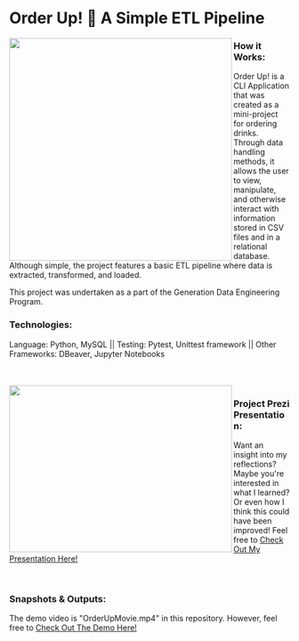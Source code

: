 # Order Up! :tropical_drink: A Simple ETL Pipeline

<img align="left" img src="https://user-images.githubusercontent.com/70574102/97869246-0cb48380-1d09-11eb-82fc-116bfdb032ca.png" width="400" />

### How it Works:
Order Up! is a CLI Application that was created as a mini-project for ordering drinks. Through data handling methods, it allows the user to view, manipulate, and otherwise interact with information stored in CSV files and in a relational database. 
Although simple, the project features a basic ETL pipeline where data is extracted, transformed, and loaded.

This project was undertaken as a part of the Generation Data Engineering Program.


### Technologies: 
Language: Python, MySQL || Testing: Pytest, Unittest framework || Other Frameworks: DBeaver, Jupyter Notebooks

<br/> 
<br/> 

<img align = "left" img src="https://user-images.githubusercontent.com/70574102/98035964-2ccf6a00-1e11-11eb-80f4-20e3eb1ca56d.png" width="400" height ="300">

### Project Prezi Presentation:

Want an insight into my reflections? Maybe you're interested in what I learned? Or even how I think this could have been improved! Feel free to [Check Out My Presentation Here!](https://prezi.com/p/edit/wwzm0xyylhfx/)

<br/> 

### Snapshots & Outputs:

The demo video is "OrderUpMovie.mp4" in this repository. However, feel free to [Check Out The Demo Here!](https://youtu.be/u20lr1NblYQ)
